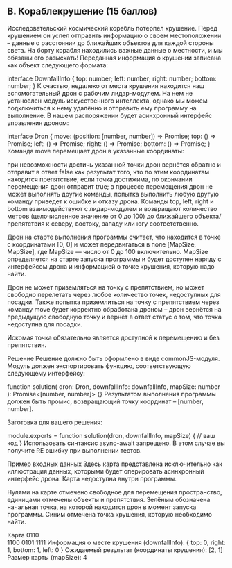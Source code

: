 ## B. Кораблекрушение (15 баллов)
Исследовательский космический корабль потерпел крушение. Перед крушением он успел отправить информацию о своем местоположении – данные о расстоянии до ближайших объектов для каждой стороны света. На борту корабля находились важные данные о местности, и мы обязаны его разыскать! Переданная информация о крушении записана как объект следующего формата:

interface DownfallInfo {
  top: number;
  left: number;
  right: number;
  bottom: number;
}
К счастью, недалеко от места крушения находится наш вспомогательный дрон c рабочим лидар-модулем. На нем не установлен модуль искусственного интеллекта, однако мы можем подключиться к нему удалённо и отправить ему программу на выполнение. В нашем распоряжении будет асинхронный интерфейс управления дроном:

interface Dron {
  move: (position: [number, number]) => Promise<boolean>;
  top: () => Promise<number>;
  left: () => Promise<number>;
  right: () => Promise<number>;
  bottom: () => Promise<number>;
}
Команда move перемещает дрон в указанные координаты:

при невозможности достичь указанной точки дрон вернётся обратно и отправит в ответ false как результат того, что по этим координатам находится препятствие;
если точка достижима, по окончании перемещения дрон отправит true;
в процессе перемещения дрон не может выполнять другие команды, попытка выполнить любую другую команду приведет к ошибке и отказу дрона.
Команды top, left, right и bottom взаимодействуют с лидар-модулем и возвращают количество метров (целочисленное значение от 0 до 100) до ближайшего объекта/препятствия к северу, востоку, западу или югу соответственно.

Дрон на старте выполнения программы считает, что находится в точке с координатами [0, 0] и может передвигаться в поле [MapSize, MapSize], где MapSize — число от 0 до 100 включительно. MapSize определяется на старте запуска программы и будет доступен наряду с интерфейсом дрона и информацией о точке крушения, которую надо найти.

Дрон не может приземляться на точку с препятствием, но может свободно перелетать через любое количество точек, недоступных для посадки. Также попытка приземлиться на точку с препятствием через команду move будет корректно обработана дроном – дрон вернётся на предыдущую свободную точку и вернёт в ответ статус о том, что точка недоступна для посадки.

Искомая точка обязательно является доступной к перемещению и без препятствия.

Решение
Решение должно быть оформлено в виде commonJS-модуля. Модуль должен экспортировать функцию, соответствующую следующему интерфейсу:

function solution(
  dron: Dron, 
  downfallInfo: downfallInfo, 
  mapSize: number
): Promise<[number, number]> {}
Результатом выполнения программы должен быть промис, возвращающий точку координат – [number, number].

Заготовка для вашего решения:

module.exports = function solution(dron, downfallInfo, mapSize) {
  // ваш код
}
Использовать синтаксис async-await запрещено. В этом случае вы получите RE ошибку при выполнении тестов.

Пример входных данных
Здесь карта представлена исключительно как иллюстрация данных, которыми будет оперировать асинхронный интерфейс дрона. Карта недоступна внутри программы.

Нулями на карте отмечено свободное для перемещения пространство, единицами отмечены объекты и препятствия. Зелёным обозначена начальная точка, на которой находится дрон в момент запуска программы. Синим отмечена точка крушения, которую необходимо найти.

Карта
 0110  
 1100 
 0101
 1111
Информация о месте крушения (downfallInfo):
{ top: 0, right: 1, bottom: 1, left: 0 }
Ожидаемый результат (координаты крушения):
[2, 1]
Размер карты (mapSize):
4

